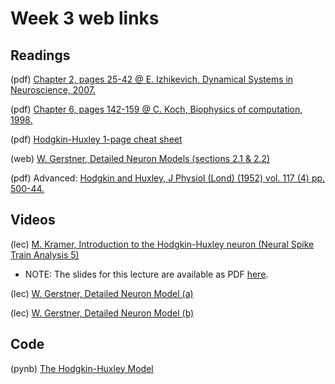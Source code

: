 # Week 3 web links


## Readings

(pdf)	[Chapter 2, pages 25-42 @ E. Izhikevich, Dynamical Systems in Neuroscience, 2007.](https://github.com/Mark-Kramer/BU-MA665-MA666/blob/master/Week-3%20Hodgkin-Huxley/Reading/Izhikevich%20Chapter%202.pdf)

(pdf)	[Chapter 6, pages 142-159 @ C. Koch, Biophysics of computation, 1998.](https://github.com/Mark-Kramer/BU-MA665-MA666/blob/master/Week-3%20Hodgkin-Huxley/Reading/Koch%20Chapter%206.pdf)

(pdf)	[Hodgkin-Huxley 1-page cheat sheet](https://github.com/Mark-Kramer/BU-MA665-MA666/blob/master/Week-3%20Hodgkin-Huxley/Reading/Hodgkin-Huxley%20Cheat%20Sheet.pdf)

(web)	[W. Gerstner, Detailed Neuron Models (sections 2.1 & 2.2)](http://lcn.epfl.ch/~gerstner/SPNM/node12.html)

(pdf)	Advanced: [Hodgkin and Huxley, J Physiol (Lond) (1952) vol. 117 (4) pp. 500-44.](https://github.com/Mark-Kramer/BU-MA665-MA666/blob/master/Week-3%20Hodgkin-Huxley/Reading/Hodgking%20and%20Huxley%20J%20Physiol%201952.pdf)

## Videos

(lec) <a href="https://www.samsi.info/news-and-media/27-jul-drs-m-kramer-and-u-eden-samsi/">M. Kramer, Introduction to the Hodgkin-Huxley neuron (Neural Spike Train Analysis 5)</a>

- NOTE: The slides for this lecture are available as PDF [here](https://github.com/Mark-Kramer/BU-MA665-MA666/blob/master/Week-3%20Hodgkin-Huxley/Reading/Kramer_Slides_SAMSI_Lecture_2.pdf).

(lec) <a href="http://klewel.com/conferences/epfl-neural-networks/index.php?talkID=4">W. Gerstner, Detailed Neuron Model (a)</a>

(lec) <a href="http://klewel.com/conferences/epfl-neural-networks/index.php?talkID=5">W. Gerstner, Detailed Neuron Model (b)</a>

## Code

(pynb)  [The Hodgkin-Huxley Model](https://github.com/Mark-Kramer/Case-Studies-Python/tree/master/beta%20versions/Hodgkin%20Huxley%20Model)
